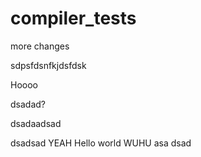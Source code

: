 # compiler_tests

more changes

sdpsfdsnfkjdsfdsk

Hoooo

dsadad?

dsadaadsad

dsadsad
YEAH
Hello world
 WUHU
asa
dsad
